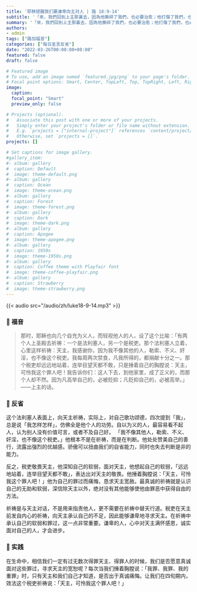 ```yaml
---
title: '耶稣提醒我们要谦卑向主对人 | 路 18:9-14'
subtitle: '「來，我們回到上主那裏去，因為他撕碎了我們，也必要治愈；他打傷了我們，也必要包紮。」（歐6:1）'
summary: '「來，我們回到上主那裏去，因為他撕碎了我們，也必要治愈；他打傷了我們，也必要包紮。」（歐6:1）'
authors:
- admin
tags: ["路加福音"]
categories: ["每日圣言反省"]
date: "2022-03-26T00:00:00+08:00"
featured: false
draft: false

# Featured image
# To use, add an image named `featured.jpg/png` to your page's folder.
# Focal point options: Smart, Center, TopLeft, Top, TopRight, Left, Right, BottomLeft, Bottom, BottomRight
image:
  caption:
  focal_point: "Smart"
  preview_only: false

# Projects (optional).
#   Associate this post with one or more of your projects.
#   Simply enter your project's folder or file name without extension.
#   E.g. `projects = ["internal-project"]` references `content/project/deep-learning/index.md`.
#   Otherwise, set `projects = []`.
projects: []

# Set captions for image gallery.
#gallery_item:
#- album: gallery
#  caption: Default
#  image: theme-default.png
#- album: gallery
#  caption: Ocean
#  image: theme-ocean.png
#- album: gallery
#  caption: Forest
#  image: theme-forest.png
#- album: gallery
#  caption: Dark
#  image: theme-dark.png
#- album: gallery
#  caption: Apogee
#  image: theme-apogee.png
#- album: gallery
#  caption: 1950s
#  image: theme-1950s.png
#- album: gallery
#  caption: Coffee theme with Playfair font
#  image: theme-coffee-playfair.png
#- album: gallery
#  caption: Strawberry
#  image: theme-strawberry.png
---
```


{{< audio src="/audio/zh/luke18-9-14.mp3" >}}

### :love_letter: 福音
> 那时，耶稣也向几个自充为义人，而轻视他人的人，设了这个比喻：「有两个人上圣殿去祈祷：一个是法利塞人，另一个是税吏。那个法利塞人立着，心里这样祈祷：天主，我感谢你，因为我不像其他的人，勒索、不义、奸淫，也不像这个税吏。我每周两次禁食，凡我所得的，都捐献十分之一。那个税吏却远远地站着，连举目望天都不敢，只是捶着自己的胸膛说：天主，可怜我这个罪人吧！我告诉你们：这人下去，到他家里，成了正义的，而那个人却不然。因为凡高举自己的，必被贬抑；凡贬抑自己的，必被高举。」——上主的话。

### :speech_balloon: 反省
这个法利塞人表面上，向天主祈祷，实际上，对自己歌功颂德，四次提到「我」，总是说「我怎样怎样」，仿佛全是他个人的功劳。自以为义的人，最容易看不起人，认为别人没有价值可言，或者不及自己好。 「我不像其他人，勒索、不义、奸淫，也不像这个税吏。」他根本不是在祈祷，而是在判断。他处处赞美自己的善行，流露出强烈的优越感。骄傲可以扭曲我们的自省能力，同时也失去判断是非的能力。

反之，税吏敬畏天主，他深知自己的软弱，面对天主，他想起自己的软弱，「远远地站着，连举目望天都不敢」，表达出对天主的敬畏。他捶着胸膛说：「天主，可怜我这个罪人吧！」他为自己的罪过而痛悔，恳求天主宽赦。最真诚的祈祷就是认识自己的无助和软弱，深信除天主以外，绝对没有其他能够使他由罪恶中获得自由的方法。

祈祷是与天主对话，不是用来指责他人，更不需要在祈祷中替天行道。税吏在天主前发自内心的祈祷，向天主承认自己的不足，因此能够谦卑地寻求天主。在祈祷中承认自己的软弱和罪过，这一点非常重要。谦卑的人，心中对天主满怀感恩，诚实面对自己的人，才会进步。

### :runner: 实践
在生命中，相信我们一定有过无数次得罪天主、得罪人的时候，我们是否愿意真诚面对这些罪过，寻求天主的宽恕呢？每次当我们捶着胸膛说：「我罪、我罪、我的重罪」时，只有天主和我们自己才知道，是否出于真诚痛悔。让我们在四旬期内，效法这个税吏祈祷说：「天主，可怜我这个罪人吧！」
